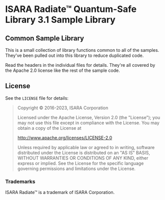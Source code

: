 # ISARA Radiate™ Quantum-Safe Library 3.1 Sample Library

## Common Sample Library

This is a small collection of library functions common to all of the samples.
They've been pulled out into this library to reduce duplicated code.

Read the headers in the individual files for details. They're all covered by
the Apache 2.0 license like the rest of the sample code.

## License

See the `LICENSE` file for details:

> Copyright © 2016-2023, ISARA Corporation
> 
> Licensed under the Apache License, Version 2.0 (the "License");
> you may not use this file except in compliance with the License.
> You may obtain a copy of the License at
> 
> http://www.apache.org/licenses/LICENSE-2.0
> 
> Unless required by applicable law or agreed to in writing, software
> distributed under the License is distributed on an "AS IS" BASIS,
> WITHOUT WARRANTIES OR CONDITIONS OF ANY KIND, either express or implied.
> See the License for the specific language governing permissions and
> limitations under the License.

### Trademarks

ISARA Radiate™ is a trademark of ISARA Corporation.
